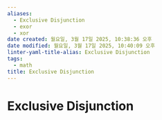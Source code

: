```yaml
---
aliases:
  - Exclusive Disjunction
  - exor
  - xor
date created: 월요일, 3월 17일 2025, 10:38:36 오후
date modified: 월요일, 3월 17일 2025, 10:40:09 오후
linter-yaml-title-alias: Exclusive Disjunction
tags:
  - math
title: Exclusive Disjunction
---
```


# Exclusive Disjunction
